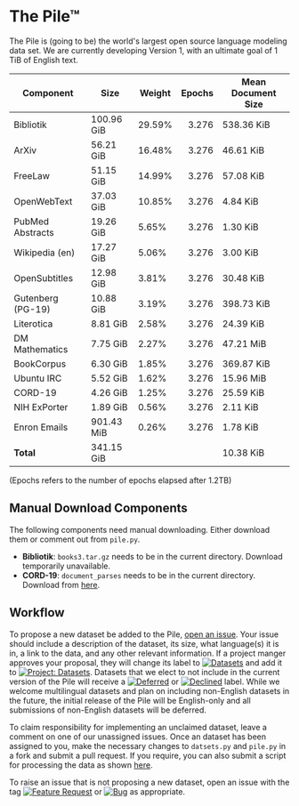# The Pile™

The Pile is (going to be) the world's largest open source language modeling data set. We are currently developing Version 1, with an ultimate goal of 1 TiB of English text.

|    Component    |   Size   |Weight|Epochs|Mean Document Size|
|-----------------|----------|------|-----:|------------------|
|Bibliotik        |100.96 GiB|29.59%| 3.276|538.36 KiB        |
|ArXiv            |56.21 GiB |16.48%| 3.276|46.61 KiB         |
|FreeLaw          |51.15 GiB |14.99%| 3.276|57.08 KiB         |
|OpenWebText      |37.03 GiB |10.85%| 3.276|4.84 KiB          |
|PubMed Abstracts |19.26 GiB |5.65% | 3.276|1.30 KiB          |
|Wikipedia (en)   |17.27 GiB |5.06% | 3.276|3.00 KiB          |
|OpenSubtitles    |12.98 GiB |3.81% | 3.276|30.48 KiB         |
|Gutenberg (PG-19)|10.88 GiB |3.19% | 3.276|398.73 KiB        |
|Literotica       |8.81 GiB  |2.58% | 3.276|24.39 KiB         |
|DM Mathematics   |7.75 GiB  |2.27% | 3.276|47.21 MiB         |
|BookCorpus       |6.30 GiB  |1.85% | 3.276|369.87 KiB        |
|Ubuntu IRC       |5.52 GiB  |1.62% | 3.276|15.96 MiB         |
|CORD-19          |4.26 GiB  |1.25% | 3.276|25.59 KiB         |
|NIH ExPorter     |1.89 GiB  |0.56% | 3.276|2.11 KiB          |
|Enron Emails     |901.43 MiB|0.26% | 3.276|1.78 KiB          |
|**Total**        |341.15 GiB|      |      |10.38 KiB         |


(Epochs refers to the number of epochs elapsed after 1.2TB)



## Manual Download Components

The following components need manual downloading. Either download them or comment out from `pile.py`. 

 - **Bibliotik**: `books3.tar.gz` needs to be in the current directory. Download temporarily unavailable.
 - **CORD-19**: `document_parses` needs to be in the current directory. Download from [here](https://www.kaggle.com/allen-institute-for-ai/CORD-19-research-challenge).

## Workflow

To propose a new dataset be added to the Pile, [open an issue](https://github.com/EleutherAI/The-Pile/issues/new). Your issue should include a description of the dataset, its size, what language(s) it is in, a link to the data, and any other relevant information. If a project manger approves your proposal, they will change its label to [![Datasets](https://img.shields.io/github/labels/EleutherAI/The-Pile/Dataset)](https://github.com/EleutherAI/The-Pile/labels/Dataset) and add it to [![Project: Datasets](https://img.shields.io/badge/Project-Datasets-lightgrey)](https://github.com/EleutherAI/The-Pile/projects/2). Datasets that we elect to not include in the current version of the Pile will receive a [![Deferred](https://img.shields.io/github/labels/EleutherAI/The-Pile/Deferred%20to%20v2)](https://github.com/EleutherAI/The-Pile/labels/Deferred%20to%20v2) or [![Declined](https://img.shields.io/github/labels/EleutherAI/The-Pile/Declined)](https://github.com/EleutherAI/The-Pile/labels/Declined) label. While we welcome multilingual  datasets and plan on including non-English datasets in the future, the initial release of the Pile will be English-only and all submissions of non-English datasets will be deferred.

To claim responsibility for implementing an unclaimed dataset, leave a comment on one of our unassigned issues. Once an dataset has been assigned to you, make the necessary changes to `datsets.py` and `pile.py` in a fork and submit a pull request. If you require, you can also submit a script for processing the data as shown [here](https://github.com/EleutherAI/pile_enron_emails).

To raise an issue that is not proposing a new dataset, open an issue with the tag [![Feature Request](https://img.shields.io/github/labels/EleutherAI/The-Pile/Feature%20Request)](https://github.com/EleutherAI/The-Pile/labels/Feature%20Request) or [![Bug](https://img.shields.io/github/labels/EleutherAI/The-Pile/Bug)](https://github.com/EleutherAI/The-Pile/labels/Bug) as appropriate.
